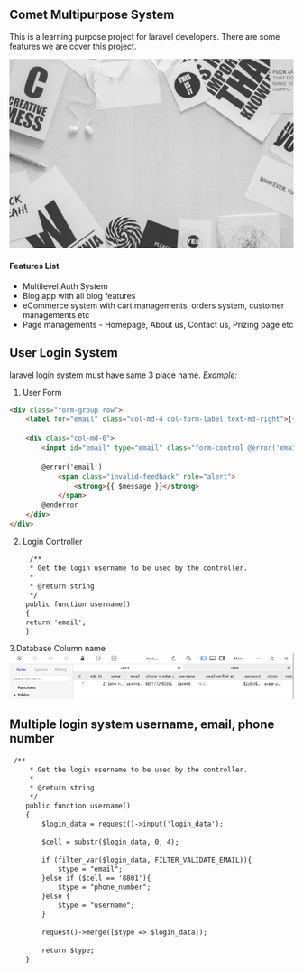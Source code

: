 ## Comet Multipurpose System
This is a learning purpose project for laravel developers. There are some features we are cover this project.

<img src="features.jpg">

#### Features List
- Multilevel Auth System
- Blog app with all blog features
- eCommerce system with cart managements, orders system, customer managements etc
- Page managements - Homepage, About us, Contact us, Prizing page etc

## User Login System 
laravel login system must have same 3 place name.
*Example:*
 1. User Form 
```html
<div class="form-group row">
    <label for="email" class="col-md-4 col-form-label text-md-right">{{ __('E-Mail Address') }}</label>

    <div class="col-md-6">
        <input id="email" type="email" class="form-control @error('email') is-invalid @enderror" name="email" value="{{ old('email') }}" required autocomplete="email" autofocus>

        @error('email')
            <span class="invalid-feedback" role="alert">
                <strong>{{ $message }}</strong>
            </span>
        @enderror
    </div>
</div>
```
2. Login Controller
```phpregexp
     /**
     * Get the login username to be used by the controller.
     *
     * @return string
     */
    public function username()
    {
    return 'email';
    }
```
3.Database Column name
<img src="data.png">

## Multiple login system username, email, phone number
```phpregexp
 /**
     * Get the login username to be used by the controller.
     *
     * @return string
     */
    public function username()
    {
        $login_data = request()->input('login_data');

        $cell = substr($login_data, 0, 4);

        if (filter_var($login_data, FILTER_VALIDATE_EMAIL)){
            $type = "email";
        }else if ($cell == '8801'){
            $type = "phone_number";
        }else {
            $type = "username";
        }

        request()->merge([$type => $login_data]);

        return $type;
    }
```

